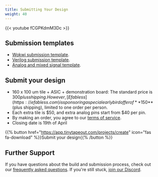 ```yaml
---
title: Submitting Your Design
weight: 40
---
```


{{< youtube fCGPKdmM3Dc >}}

## Submission templates

* [Wokwi submission template](https://github.com/TinyTapeout/tt06-wokwi-template).
* [Verilog submission template](https://github.com/TinyTapeout/tt06-verilog-template).
* [Analog and mixed signal template](https://github.com/TinyTapeout/tt06-analog-template).

## Submit your design

* 160 x 100 um tile + ASIC + demonstration board: The standard price is $300 plus shipping.  
  However, [Efabless](https://efabless.com) is sponsoring a special early bird offer of **$150** (plus shipping), limited to one order per person.
* Each extra tile is $50, and extra analog pins start from $40 per pin.
* By making an order, you agree to our [terms of service](terms).
* Closing date is 19th of April

{{% button href="https://app.tinytapeout.com/projects/create" icon="fas fa-download" %}}Submit your design{{% /button %}}

## Further Support

If you have questions about the build and submission process, check out our [frequently asked questions](/faq/). If you're still stuck, [join our Discord](https://discord.gg/rPK2nSjxy8).
